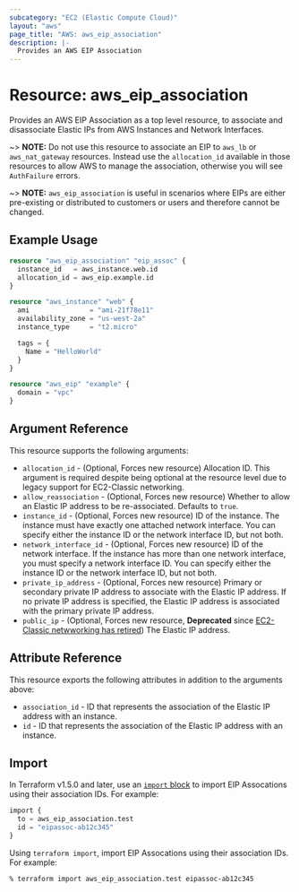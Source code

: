 ```yaml
---
subcategory: "EC2 (Elastic Compute Cloud)"
layout: "aws"
page_title: "AWS: aws_eip_association"
description: |-
  Provides an AWS EIP Association
---
```


# Resource: aws_eip_association

Provides an AWS EIP Association as a top level resource, to associate and disassociate Elastic IPs from AWS Instances and Network Interfaces.

~> **NOTE:** Do not use this resource to associate an EIP to `aws_lb` or `aws_nat_gateway` resources. Instead use the `allocation_id` available in those resources to allow AWS to manage the association, otherwise you will see `AuthFailure` errors.

~> **NOTE:** `aws_eip_association` is useful in scenarios where EIPs are either pre-existing or distributed to customers or users and therefore cannot be changed.

## Example Usage

```terraform
resource "aws_eip_association" "eip_assoc" {
  instance_id   = aws_instance.web.id
  allocation_id = aws_eip.example.id
}

resource "aws_instance" "web" {
  ami               = "ami-21f78e11"
  availability_zone = "us-west-2a"
  instance_type     = "t2.micro"

  tags = {
    Name = "HelloWorld"
  }
}

resource "aws_eip" "example" {
  domain = "vpc"
}
```

## Argument Reference

This resource supports the following arguments:

* `allocation_id` - (Optional, Forces new resource) Allocation ID. This argument is required despite being optional at the resource level due to legacy support for EC2-Classic networking.
* `allow_reassociation` - (Optional, Forces new resource) Whether to allow an Elastic IP address to be re-associated. Defaults to `true`.
* `instance_id` - (Optional, Forces new resource) ID of the instance. The instance must have exactly one attached network interface. You can specify either the instance ID or the network interface ID, but not both.
* `network_interface_id` - (Optional, Forces new resource) ID of the network interface. If the instance has more than one network interface, you must specify a network interface ID. You can specify either the instance ID or the network interface ID, but not both.
* `private_ip_address` - (Optional, Forces new resource) Primary or secondary private IP address to associate with the Elastic IP address. If no private IP address is specified, the Elastic IP address is associated with the primary private IP address.
* `public_ip` - (Optional, Forces new resource, **Deprecated** since [EC2-Classic netwworking has retired](https://aws.amazon.com/blogs/aws/ec2-classic-is-retiring-heres-how-to-prepare/)) The Elastic IP address.

## Attribute Reference

This resource exports the following attributes in addition to the arguments above:

* `association_id` - ID that represents the association of the Elastic IP address with an instance.
* `id` - ID that represents the association of the Elastic IP address with an instance.

## Import

In Terraform v1.5.0 and later, use an [`import` block](https://developer.hashicorp.com/terraform/language/import) to import EIP Assocations using their association IDs. For example:

```terraform
import {
  to = aws_eip_association.test
  id = "eipassoc-ab12c345"
}
```

Using `terraform import`, import EIP Assocations using their association IDs. For example:

```console
% terraform import aws_eip_association.test eipassoc-ab12c345
```
